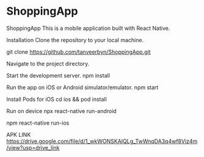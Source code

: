 # ShoppingApp

ShoppingApp
This is a mobile application built with React Native.

Installation
Clone the repository to your local machine.

git clone https://github.com/tanveerbyn/ShoppingApp.git

Navigate to the project directory.

Start the development server.
npm install


Run the app on iOS or Android simulator/emulator.
npm start

Install Pods for iOS
cd ios && pod install

Run on device
npx react-native run-android

npm react-native run-ios

APK LINK
https://drive.google.com/file/d/1_wkWONSKAIQLg_TwWnqDA3q4wf8Viz4m/view?usp=drive_link



